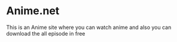 # Anime.net
This is an Anime site where you can watch anime and also you can download the all episode in free  
